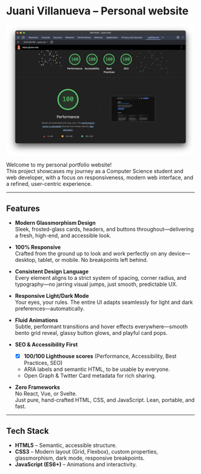 # Juani Villanueva – Personal website

![Lighthouse 100/100 Audit](assets/lighthouse_100_audit.jpg)

Welcome to my personal portfolio website!  
This project showcases my journey as a Computer Science student and web developer, with a focus on responsiveness, modern web interface, and a refined, user-centric experience.

---

## Features

- **Modern Glassmorphism Design**  
  Sleek, frosted-glass cards, headers, and buttons throughout—delivering a fresh, high-end, and accessible look.

- **100% Responsive**  
  Crafted from the ground up to look and work perfectly on any device—desktop, tablet, or mobile. No breakpoints left behind.

- **Consistent Design Language**  
  Every element aligns to a strict system of spacing, corner radius, and typography—no jarring visual jumps, just smooth, predictable UX.

- **Responsive Light/Dark Mode**  
  Your eyes, your rules. The entire UI adapts seamlessly for light and dark preferences—automatically.

- **Fluid Animations**  
  Subtle, performant transitions and hover effects everywhere—smooth bento grid reveal, glassy button glows, and playful card pops.

- **SEO & Accessibility First**  
  - [x] **100/100 Lighthouse scores** (Performance, Accessibility, Best Practices, SEO)  
  - ARIA labels and semantic HTML, to be usable by everyone.
  - Open Graph & Twitter Card metadata for rich sharing.

- **Zero Frameworks**  
  No React, Vue, or Svelte.  
  Just pure, hand-crafted HTML, CSS, and JavaScript. Lean, portable, and fast.

---

## Tech Stack

- **HTML5** – Semantic, accessible structure.
- **CSS3** – Modern layout (Grid, Flexbox), custom properties, glassmorphism, dark mode, responsive breakpoints.
- **JavaScript (ES6+)** – Animations and interactivity.
